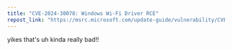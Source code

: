 ```yaml
---
title: "CVE-2024-30078: Windows Wi-Fi Driver RCE"
repost_link: "https://msrc.microsoft.com/update-guide/vulnerability/CVE-2024-30078"
---
```


yikes that's uh kinda really bad!!
